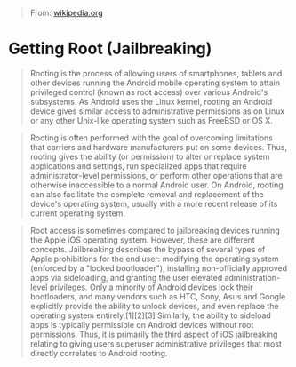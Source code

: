 > From: [wikipedia.org](https://en.wikipedia.org/wiki/Rooting_(Android_OS) "Rooting_(Android_OS)")

# Getting Root (Jailbreaking)

> Rooting is the process of allowing users of smartphones, tablets and other devices running the Android mobile operating system to attain privileged control (known as root access) over various Android's subsystems. As Android uses the Linux kernel, rooting an Android device gives similar access to administrative permissions as on Linux or any other Unix-like operating system such as FreeBSD or OS X.

> Rooting is often performed with the goal of overcoming limitations that carriers and hardware manufacturers put on some devices. Thus, rooting gives the ability (or permission) to alter or replace system applications and settings, run specialized apps that require administrator-level permissions, or perform other operations that are otherwise inaccessible to a normal Android user. On Android, rooting can also facilitate the complete removal and replacement of the device's operating system, usually with a more recent release of its current operating system.

> Root access is sometimes compared to jailbreaking devices running the Apple iOS operating system. However, these are different concepts. Jailbreaking describes the bypass of several types of Apple prohibitions for the end user: modifying the operating system (enforced by a "locked bootloader"), installing non-officially approved apps via sideloading, and granting the user elevated administration-level privileges. Only a minority of Android devices lock their bootloaders, and many vendors such as HTC, Sony, Asus and Google explicitly provide the ability to unlock devices, and even replace the operating system entirely.[1][2][3] Similarly, the ability to sideload apps is typically permissible on Android devices without root permissions. Thus, it is primarily the third aspect of iOS jailbreaking relating to giving users superuser administrative privileges that most directly correlates to Android rooting.
